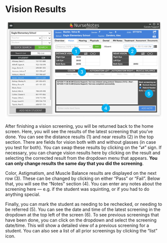 # Vision Results

![Vision Results](../media/nn-vision-test-results.png)

After finishing a vision screening, you will be returned back to the home screen. Here, you will see the results of the latest screening that you’ve done. You can see the distance results (1) and near results (2) in the top section. There are fields for vision both with and without glasses (in case you test for both). You can swap these results by clicking on the “⇄” sign. If necessary, you can change vision results here by clicking on the result and selecting the corrected result from the dropdown menu that appears. **You can only change results the same day that you did the screening**.

Color, Astigmatism, and Muscle Balance results are displayed on the next row (3). These can be changed by clicking on either “Pass” or “Fail”. Below that, you will see the “Notes” section (4). You can enter any notes about the screening here — e.g. if the student was squinting, or if you had to do anything special.

Finally, you can mark the student as needing to be rechecked, or needing to be referred (5). 
You can see the date and time of the latest screening in the dropdown at the top left of the screen (6). To see previous screenings that have been done, you can click on the dropdown and select the screening date/time. This will show a detailed view of a previous screening for a student. You can also see a list of all prior screenings by clicking the “list” icon. 